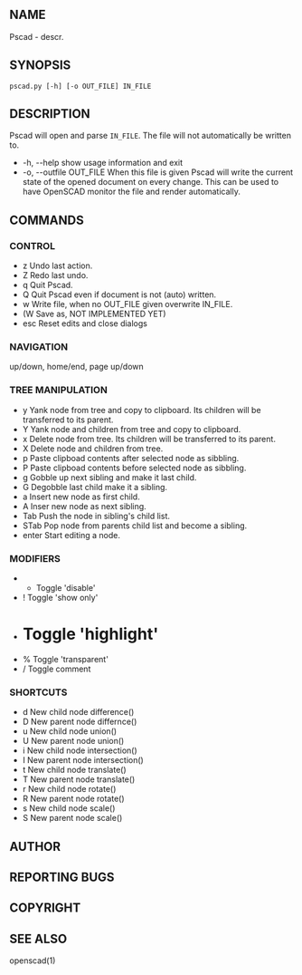 ## NAME
Pscad - descr.

## SYNOPSIS
`pscad.py [-h] [-o OUT_FILE] IN_FILE`

## DESCRIPTION
Pscad will open and parse `IN_FILE`. The file will not automatically be written to.

* -h, --help
	show usage information and exit
* -o, --outfile OUT_FILE
	When this file is given Pscad will write the current state of the opened
	document on every change. This can be used to have OpenSCAD monitor the
	file and render automatically.

## COMMANDS
### CONTROL
* z	Undo last action.
* Z	Redo last undo.
* q	Quit Pscad.
* Q	Quit Pscad even if document is not (auto) written.
* w	Write file, when no OUT_FILE given overwrite IN_FILE.
* (W	Save as, NOT IMPLEMENTED YET)
* esc	Reset edits and close dialogs

### NAVIGATION
up/down, home/end, page up/down

### TREE MANIPULATION
* y	Yank node from tree and copy to clipboard. Its children will be transferred to its parent.
* Y	Yank node and children from tree and copy to clipboard.
* x	Delete node from tree. Its children will be transferred to its parent.
* X	Delete node and children from tree.
* p	Paste clipboad contents after selected node as sibbling.
* P	Paste clipboad contents before selected node as sibbling.
* g	Gobble up next sibling and make it last child.
* G	Degobble last child make it a sibling.
* a	Insert new node as first child.
* A	Inser new node as next sibling.
* Tab	Push the node in sibling's child list.
* STab	Pop node from parents child list and become a sibling.
* enter	Start editing a node.

### MODIFIERS
* *	Toggle 'disable'
* !	Toggle 'show only'
* #	Toggle 'highlight'
* %	Toggle 'transparent'
* /	Toggle comment

### SHORTCUTS
* d	New child node difference()
* D	New parent node differnce()
* u	New child node union()
* U	New parent node union()
* i	New child node intersection()
* I	New parent node intersection()
* t	New child node translate()
* T	New parent node	translate()
* r	New child node rotate()
* R	New parent node rotate()
* s	New child node scale()
* S	New parent node scale()

## AUTHOR
## REPORTING BUGS
## COPYRIGHT
## SEE ALSO
openscad(1)
